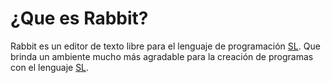 ¿Que es Rabbit?
===============

Rabbit es un editor de texto libre para el lenguaje de programación [SL]. Que brinda un ambiente mucho más agradable para la creación de programas con el lenguaje [SL].

[SL]:http://www.cnc.una.py/sl
